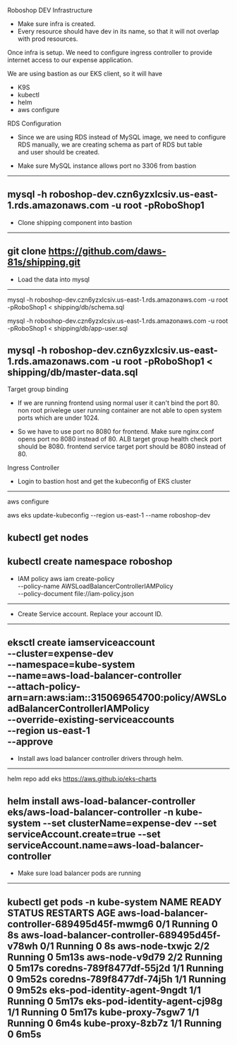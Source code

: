 Roboshop DEV Infrastructure


* Make sure infra is created.
* Every resource should have dev in its name, so that it will not overlap with prod resources.

Once infra is setup. We need to configure ingress controller to provide internet access to our expense application.

We are using bastion as our EKS client, so it will have

* K9S
* kubectl
* helm
* aws configure

RDS Configuration

* Since we are using RDS instead of MySQL image, we need to configure RDS manually, we are creating schema as part of RDS but table  
    and    user should be created.

* Make sure MySQL instance allows port no 3306 from bastion
---
mysql -h roboshop-dev.czn6yzxlcsiv.us-east-1.rds.amazonaws.com -u root -pRoboShop1
---
* Clone shipping component into bastion

---
git clone https://github.com/daws-81s/shipping.git
---

* Load the data into mysql

---
mysql -h roboshop-dev.czn6yzxlcsiv.us-east-1.rds.amazonaws.com -u root -pRoboShop1 < shipping/db/schema.sql

mysql -h roboshop-dev.czn6yzxlcsiv.us-east-1.rds.amazonaws.com -u root -pRoboShop1 < shipping/db/app-user.sql

mysql -h roboshop-dev.czn6yzxlcsiv.us-east-1.rds.amazonaws.com -u root -pRoboShop1 < shipping/db/master-data.sql
---
Target group binding

* If we are running frontend using normal user it can't bind the port 80. non root privelege user running container are not able to open system ports which are under 1024.

* So we have to use port no 8080 for frontend. Make sure
    nginx.conf opens port no 8080 instead of 80.
    ALB target group health check port should be 8080.
    frontend service target port should be 8080 instead of 80.

Ingress Controller

* Login to bastion host and get the kubeconfig of EKS cluster
---
aws configure

aws eks update-kubeconfig --region us-east-1 --name roboshop-dev

kubectl get nodes
---
kubectl create namespace roboshop
---

* IAM policy
aws iam create-policy \
    --policy-name AWSLoadBalancerControllerIAMPolicy \
    --policy-document file://iam-policy.json
---

* Create Service account. Replace your account ID.

---
eksctl create iamserviceaccount \
--cluster=expense-dev \
--namespace=kube-system \
--name=aws-load-balancer-controller \
--attach-policy-arn=arn:aws:iam::315069654700:policy/AWSLoadBalancerControllerIAMPolicy \
--override-existing-serviceaccounts \
--region us-east-1 \
--approve
---

* Install aws load balancer controller drivers through helm.

---
helm repo add eks https://aws.github.io/eks-charts

helm install aws-load-balancer-controller eks/aws-load-balancer-controller -n kube-system --set clusterName=expense-dev --set serviceAccount.create=true --set serviceAccount.name=aws-load-balancer-controller
---

* Make sure load balancer pods are running

---
kubectl get pods -n kube-system
NAME                                            READY   STATUS    RESTARTS   AGE
aws-load-balancer-controller-689495d45f-mwmg6   0/1     Running   0          8s
aws-load-balancer-controller-689495d45f-v78wh   0/1     Running   0          8s
aws-node-txwjc                                  2/2     Running   0          5m13s
aws-node-v9d79                                  2/2     Running   0          5m17s
coredns-789f8477df-55j2d                        1/1     Running   0          9m52s
coredns-789f8477df-74j5h                        1/1     Running   0          9m52s
eks-pod-identity-agent-9ngdt                    1/1     Running   0          5m17s
eks-pod-identity-agent-cj98g                    1/1     Running   0          5m17s
kube-proxy-7sgw7                                1/1     Running   0          6m4s
kube-proxy-8zb7z                                1/1     Running   0          6m5s
----